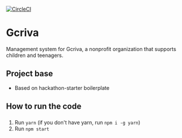 [![CircleCI](https://circleci.com/gh/ArthurVilaca/gcriva.svg?style=svg)](https://circleci.com/gh/ArthurVilaca/gcriva)

# Gcriva

Management system for Gcriva, a nonprofit organization that supports children and teenagers.

## Project base
* Based on hackathon-starter boilerplate

## How to run the code

###
1. Run `yarn` (if you don't have yarn, run `npm i -g yarn`)
2. Run `npm start`

